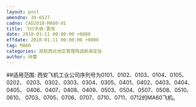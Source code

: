 ```yaml
---
layout: post
amendno: 39-6527
cadno: CAD2010-MA60-01
title: 飞行手册-更改
date: 2010-01-11 00:00:00 +0800
effdate: 2010-01-11 00:00:00 +0800
tag: MA60
categories: 民航西北地区管理局适航审定处
author: 徐蕾
---
```


##适用范围:
西安飞机工业公司序列号为0101、0102、0103、0104、0105、0202、 0203、0302、0303、0304、0305、0401、0402、0403、0404、0405、 0406、0407、0408、0409、0503、0504、0507、0508、0510、0610、 0703、0705、0706、0707、0710、0711、0712的MA60飞机。


